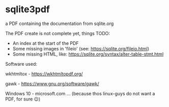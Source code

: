 # sqlite3pdf
a PDF containing the documentation from sqlite.org

The PDF create is not complete yet, things TODO:
- An index at the start of the PDF
- Some missing images in 'fileio' (see: https://sqlite.org/fileio.html)
- Some missing HTML, like: https://sqlite.org/syntax/alter-table-stmt.html

Software used:

wkhtmltox  - https://wkhtmltopdf.org/

gawk       - https://www.gnu.org/software/gawk/

Windows 10 - microsoft.com ... (because thos linux-guys do not want a PDF, for sure 😉)
